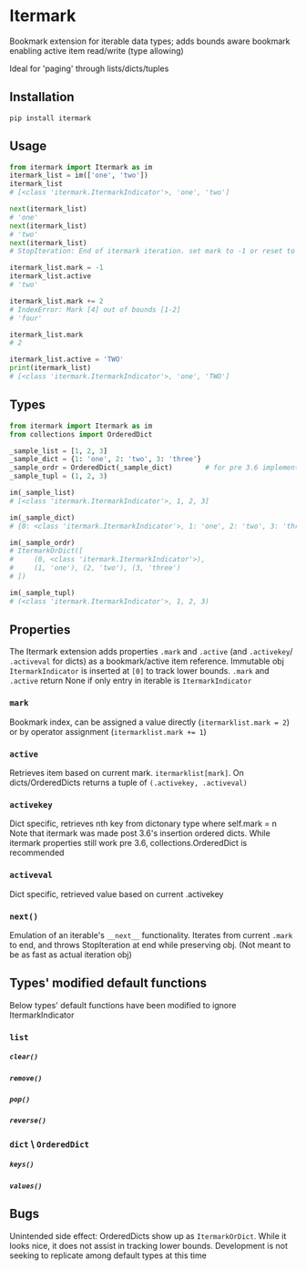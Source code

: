 # Itermark
Bookmark extension for iterable data types; adds bounds aware bookmark
 enabling active item read/write (type allowing)

Ideal for 'paging' through lists/dicts/tuples

## Installation
```
pip install itermark
```

## Usage
 ```python
from itermark import Itermark as im
itermark_list = im(['one', 'two'])
itermark_list
# [<class 'itermark.ItermarkIndicator'>, 'one', 'two']

next(itermark_list)
# 'one'
next(itermark_list)
# 'two'
next(itermark_list)
# StopIteration: End of itermark iteration. set mark to -1 or reset to 1

itermark_list.mark = -1
itermark_list.active
# 'two'

itermark_list.mark += 2
# IndexError: Mark [4] out of bounds [1-2]
# 'four'

itermark_list.mark
# 2

itermark_list.active = 'TWO'
print(itermark_list)
# [<class 'itermark.ItermarkIndicator'>, 'one', 'TWO']
```

## Types
```python
from itermark import Itermark as im
from collections import OrderedDict

_sample_list = [1, 2, 3]
_sample_dict = {1: 'one', 2: 'two', 3: 'three'}
_sample_ordr = OrderedDict(_sample_dict)        # for pre 3.6 implementation
_sample_tupl = (1, 2, 3)

im(_sample_list)
# [<class 'itermark.ItermarkIndicator'>, 1, 2, 3]

im(_sample_dict)
# {0: <class 'itermark.ItermarkIndicator'>, 1: 'one', 2: 'two', 3: 'three'}

im(_sample_ordr)
# ItermarkOrDict([
#     (0, <class 'itermark.ItermarkIndicator'>), 
#     (1, 'one'), (2, 'two'), (3, 'three')
# ])

im(_sample_tupl)
# (<class 'itermark.ItermarkIndicator'>, 1, 2, 3)
```

## Properties
The Itermark extension adds properties `.mark` and `.active` (and `.activekey`/
 `.activeval` for dicts) as a bookmark/active item reference. Immutable obj 
 `ItermarkIndicator` is inserted at `[0]` to track lower bounds. `.mark` and 
 `.active` return None if only entry in iterable is `ItermarkIndicator`
  
### `mark` 
Bookmark index, can be assigned a value directly (`itermarklist.mark = 2`) or
 by 
 operator assignment (`itermarklist.mark += 1`)

### `active` 
Retrieves item based on current mark. `itermarklist[mark]`. On dicts/OrderedDicts
 returns a tuple of `(.activekey, .activeval)` 

### `activekey` 
Dict specific, retrieves nth key from dictonary type where self.mark = n
 Note that itermark was made post 3.6's insertion ordered dicts. While
 itermark properties still work pre 3.6, collections.OrderedDict is
  recommended

### `activeval`
Dict specific, retrieved value based on current .activekey 

### `next()`
Emulation of an iterable's `__next__` functionality. Iterates from current
 `.mark` to end, and throws StopIteration at end while preserving obj. (Not
  meant to be as fast as actual iteration obj)

## Types' modified default functions

Below types' default functions have been modified to ignore ItermarkIndicator

### `list`
##### `clear()` 
##### `remove()`
##### `pop()`
##### `reverse()`

### `dict` \ `OrderedDict`
##### `keys()`
##### `values()`


## Bugs
Unintended side effect: OrderedDicts show up as `ItermarkOrDict`. While it
 looks nice, it does not assist in tracking lower bounds. Development is not
  seeking to replicate among default types at this time
